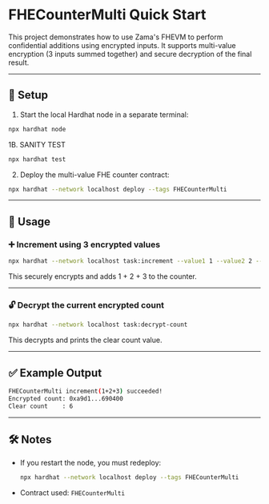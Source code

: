 # FHECounterMulti Quick Start

This project demonstrates how to use Zama's FHEVM to perform confidential additions using encrypted inputs. It supports multi-value encryption (3 inputs summed together) and secure decryption of the final result.

---

## 🚀 Setup

1. Start the local Hardhat node in a separate terminal:

```bash
npx hardhat node
```
1B. SANITY TEST
```bash
npx hardhat test
```

2. Deploy the multi-value FHE counter contract:

```bash
npx hardhat --network localhost deploy --tags FHECounterMulti
```

---

## 🔐 Usage

### ➕ Increment using 3 encrypted values

```bash
npx hardhat --network localhost task:increment --value1 1 --value2 2 --value3 3
```

This securely encrypts and adds 1 + 2 + 3 to the counter.

---

### 🔓 Decrypt the current encrypted count

```bash
npx hardhat --network localhost task:decrypt-count
```

This decrypts and prints the clear count value.

---

## ✅ Example Output

```bash
FHECounterMulti increment(1+2+3) succeeded!
Encrypted count: 0xa9d1...690400
Clear count    : 6
```

---

## 🛠 Notes

- If you restart the node, you must redeploy:
  ```bash
  npx hardhat --network localhost deploy --tags FHECounterMulti
  ```

- Contract used: `FHECounterMulti`
